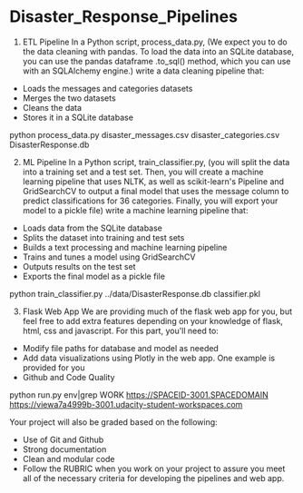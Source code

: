 # Disaster_Response_Pipelines


1. ETL Pipeline
In a Python script, process_data.py,
(We expect you to do the data cleaning with pandas. To load the data into an
SQLite database, you can use the pandas dataframe .to_sql() method, which you
can use with an SQLAlchemy engine.)
write a data cleaning pipeline that:
  - Loads the messages and categories datasets
  - Merges the two datasets
  - Cleans the data
  - Stores it in a SQLite database

python process_data.py disaster_messages.csv disaster_categories.csv DisasterResponse.db


2. ML Pipeline
In a Python script, train_classifier.py,
(you will split the data into a training set and a test set. Then, you will
create a machine learning pipeline that uses NLTK, as well as scikit-learn's
Pipeline and GridSearchCV to output a final model that uses the message column
to predict classifications for 36 categories. Finally, you will export your
model to a pickle file)
write a machine learning pipeline that:
  - Loads data from the SQLite database
  - Splits the dataset into training and test sets
  - Builds a text processing and machine learning pipeline
  - Trains and tunes a model using GridSearchCV
  - Outputs results on the test set
  - Exports the final model as a pickle file

python train_classifier.py ../data/DisasterResponse.db classifier.pkl

3. Flask Web App
We are providing much of the flask web app for you, but feel free to add extra
features depending on your knowledge of flask, html, css and javascript.
For this part, you'll need to:
  - Modify file paths for database and model as needed
  - Add data visualizations using Plotly in the web app. One example is provided for you
  - Github and Code Quality

python run.py
env|grep WORK
https://SPACEID-3001.SPACEDOMAIN
https://viewa7a4999b-3001.udacity-student-workspaces.com

Your project will also be graded based on the following:
  - Use of Git and Github
  - Strong documentation
  - Clean and modular code
  - Follow the RUBRIC when you work on your project to assure you meet all of the necessary criteria for developing the pipelines and web app.
